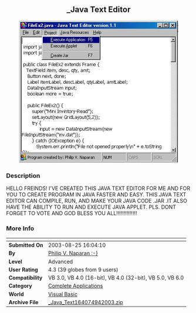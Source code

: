 ﻿<div align="center">

## \_Java Text Editor

<img src="PIC200394754289360.jpg">
</div>

### Description

HELLO FREINDS! I'VE CREATED THIS JAVA TEXT EDITOR FOR ME AND FOR YOU TO CREATE PROGRAM IN JAVA FASTER AND EASY. THIS JAVA TEXT EDITOR CAN COMPILE, RUN, AND MAKE YOUR JAVA CODE .JAR .IT ALSO HAVE THE ABILITY TO RUN AND EXECUTE JAVA APPLET. PLS. DONT FORGET TO VOTE AND GOD BLESS YOU ALL!!!!!!!!!!!!!!
 
### More Info
 


<span>             |<span>
---                |---
**Submitted On**   |2003-08-25 16:04:10
**By**             |[Philip  V\. Naparan :\-\)](https://github.com/Planet-Source-Code/PSCIndex/blob/master/ByAuthor/philip-v-naparan.md)
**Level**          |Advanced
**User Rating**    |4.3 (39 globes from 9 users)
**Compatibility**  |VB 3\.0, VB 4\.0 \(16\-bit\), VB 4\.0 \(32\-bit\), VB 5\.0, VB 6\.0
**Category**       |[Complete Applications](https://github.com/Planet-Source-Code/PSCIndex/blob/master/ByCategory/complete-applications__1-27.md)
**World**          |[Visual Basic](https://github.com/Planet-Source-Code/PSCIndex/blob/master/ByWorld/visual-basic.md)
**Archive File**   |[\_Java\_Text164074942003\.zip](https://github.com/Planet-Source-Code/philip-v-naparan-java-text-editor__1-48238/archive/master.zip)









